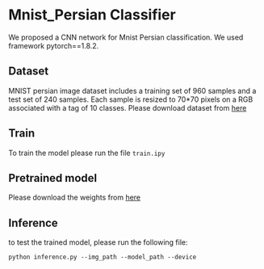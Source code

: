 # Mnist_Persian Classifier
We proposed a CNN network for Mnist Persian classification. We used framework pytorch==1.8.2.
## Dataset
MNIST persian image dataset includes a training set of 960 samples and a test set of 240 samples. Each sample is resized to 70*70 pixels on a RGB associated with a tag of 10 classes. 
Please download dataset from [here](https://drive.google.com/drive/folders/1--LGkYnr8Biq9iD0B445YZNC7MOq7Fds?usp=sharing)

## Train
To train the model please run the file `train.ipy`

## Pretrained model
Please download the weights from [here](https://drive.google.com/file/d/1CbouHYVoRUF8d_wC8i0D7SysXoA_DYpD/view?usp=sharing)  

## Inference
to test the trained model, please run the following file:

`python inference.py --img_path --model_path --device`
